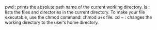 pwd : prints the absolute path name of the current working directory.
ls : lists the files and directories in the current directory.
To make your file executable, use the chmod command: chmod u+x file.
cd ~ : changes the working directory to the user’s home directory.
